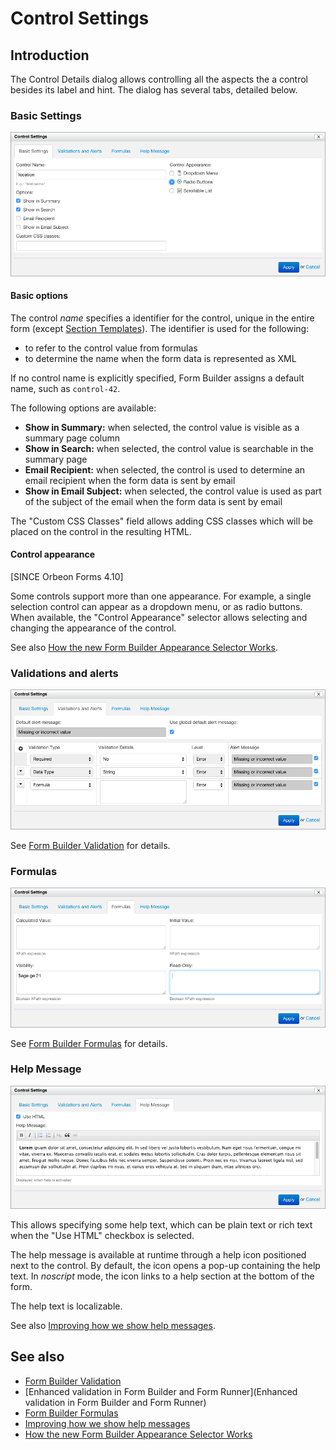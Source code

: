 # Control Settings

<!-- toc -->

## Introduction

The Control Details dialog allows controlling all the aspects the a control besides its label and hint. The dialog
has several tabs, detailed below.

### Basic Settings

![Basic Settings tab](images/control-settings.png)

#### Basic options

The control *name* specifies a identifier for the control, unique in the entire form (except [Section Templates](../form-builder/section-templates.md)). The
identifier is used for the following:

- to refer to the control value from formulas
- to determine the name when the form data is represented as XML

If no control name is explicitly specified, Form Builder assigns a default name, such as `control-42`.

The following options are available:

- __Show in Summary:__ when selected, the control value is visible as a summary page column
- __Show in Search:__ when selected, the control value is searchable in the summary page
- __Email Recipient:__ when selected, the control is used to determine an email recipient when the form data is sent by email
- __Show in Email Subject:__ when selected, the control value is used as part of the subject of the email when the form data is sent by email

The "Custom CSS Classes" field allows adding CSS classes which will be placed on the control in the resulting HTML.

#### Control appearance

[SINCE Orbeon Forms 4.10]

Some controls support more than one appearance. For example, a single selection control can appear as a dropdown menu,
or as radio buttons. When available, the "Control Appearance" selector allows selecting and changing the appearance of
the control.

See also [How the new Form Builder Appearance Selector Works](http://blog.orbeon.com/2015/06/how-new-form-builder-appearance.html).

### Validations and alerts

![Validations and alerts tab](images/control-settings-validations.png)

See [Form Builder Validation](form-builder/validation.md) for details.

### Formulas

![Formulas tab](images/control-settings-formulas.png)

See [Form Builder Formulas](form-builder/formulas.md) for details.

### Help Message

![Help tab](images/control-settings-help.png)

This allows specifying some help text, which can be plain text or rich text when the "Use HTML" checkbox is selected.

The help message is available at runtime through a help icon positioned next to the control. By default, the icon opens a pop-up containing the help text. In *noscript* mode, the icon links to a help section at the bottom of the form.

The help text is localizable.

See also [Improving how we show help messages](http://blog.orbeon.com/2014/01/improving-how-we-show-help-messages.html).

## See also

- [Form Builder Validation](form-builder/validation.md)
- [Enhanced validation in Form Builder and Form Runner](Enhanced validation in Form Builder and Form Runner)
- [Form Builder Formulas](form-builder/formulas.md)
- [Improving how we show help messages](http://blog.orbeon.com/2014/01/improving-how-we-show-help-messages.html)
- [How the new Form Builder Appearance Selector Works](http://blog.orbeon.com/2015/06/how-new-form-builder-appearance.html)
